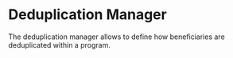 # Deduplication Manager

The deduplication manager allows to define how beneficiaries are deduplicated within a program.
